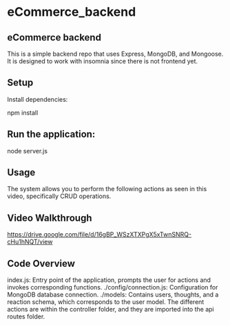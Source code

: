 # eCommerce_backend

## eCommerce backend
This is a simple backend repo that uses Express, MongoDB, and Mongoose. It is designed to work with insomnia since there is not frontend yet.

## Setup
Install dependencies:

npm install 

## Run the application:

node server.js

## Usage
The system allows you to perform the following actions as seen in this video, specifically CRUD operations.

## Video Walkthrough
https://drive.google.com/file/d/16gBP_WSzXTXPgX5xTwnSNRQ-cHu1hNQT/view

## Code Overview
index.js: Entry point of the application, prompts the user for actions and invokes corresponding functions. ./config/connection.js: Configuration for MongoDB database connection. ./models: Contains users, thoughts, and a reaction schema, which corresponds to the user model. The different actions are within the controller folder, and they are imported into the api routes folder.

